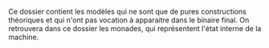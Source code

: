 Ce dossier contient les modèles qui ne sont que de pures constructions théoriques et qui n'ont pas vocation à apparaitre dans le binaire final. On retrouvera dans ce dossier les monades, qui représentent l'état interne de la machine.
